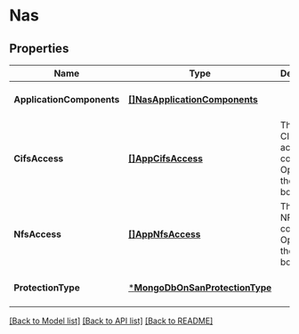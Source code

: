# Nas

## Properties
Name | Type | Description | Notes
------------ | ------------- | ------------- | -------------
**ApplicationComponents** | [**[]NasApplicationComponents**](nas_application_components.md) |  | [optional] [default to null]
**CifsAccess** | [**[]AppCifsAccess**](app_cifs_access.md) | The list of CIFS access controls. Optional in the POST body | [optional] [default to null]
**NfsAccess** | [**[]AppNfsAccess**](app_nfs_access.md) | The list of NFS access controls. Optional in the POST body | [optional] [default to null]
**ProtectionType** | [***MongoDbOnSanProtectionType**](mongo_db_on_san_protection_type.md) |  | [optional] [default to null]

[[Back to Model list]](../README.md#documentation-for-models) [[Back to API list]](../README.md#documentation-for-api-endpoints) [[Back to README]](../README.md)


